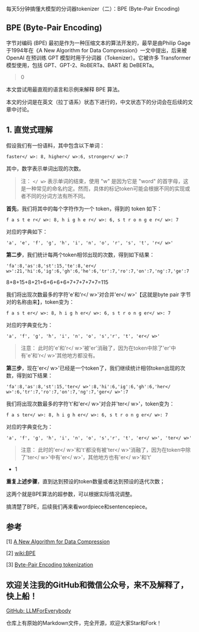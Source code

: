 每天5分钟搞懂大模型的分词器tokenizer（二）：BPE (Byte-Pair Encoding)

## BPE (Byte-Pair Encoding)

字节对编码 (BPE) 最初是作为一种压缩文本的算法开发的，最早是由Philip Gage于1994年在《A New Algorithm for Data Compression》一文中提出，后来被 OpenAI 在预训练 GPT 模型时用于分词器（Tokenizer）。它被许多 Transformer 模型使用，包括 GPT、GPT-2、RoBERTa、BART 和 DeBERTa。

> 0

本文尝试用最直观的语言和示例来解释 BPE 算法。

本文的分词是在英文（拉丁语系）状态下进行的，中文状态下的分词会在后续的文章中讨论。

## 1. 直觉式理解

假设我们有一份语料，其中包含以下单词：

```plaintext
faster</ w>: 8, higher</ w>:6, stronger</ w>:7
```
其中，数字表示单词出现的次数。

>注： `</ w>` 表示单词的结束，使用 "w" 是因为它是 "word" 的首字母，这是一种常见的命名约定。然而，具体的标记token可能会根据不同的实现或者不同的分词方法有所不同。

**首先**，我们将其中的每个字符作为一个 token，得到的 token 如下：
```plaintext
f a s t e r</ w>: 8, h i g h e r</ w>: 6, s t r o n g e r</ w>: 7
```

对应的字典如下：
```plaintext
'a', 'e', 'f', 'g', 'h', 'i', 'n', 'o', 'r', 's', 't', 'r</ w>'
```

**第二步**，我们统计每两个token相邻出现的次数，得到如下结果：

```plaintext
'fa':8,'as':8,'st':15,'te':8,'er</ w>':21,'hi':6,'ig':6,'gh':6,'he':6,'tr':7,'ro':7,'on':7,'ng':7,'ge':7
```

8+8+15+8+21+6+6+6+6+7+7+7+7+7=115


我们将出现次数最多的字符'e'和'r</ w>'对合并'er</ w>'【这就是byte pair 字节对的名称由来】，token变为：

```plaintext
f a s t er</ w>: 8, h i g h er</ w>: 6, s t r o n g er</ w>: 7
```
对应的字典变化为：
```plaintext
'a', 'f', 'g', 'h', 'i', 'n', 'o', 's','r', 't', 'er</ w>'
```

> 注意： 此时的'e'和'r</ w>'被'er'消融了，因为在token中除了'er'中有'e'和'r</ w>'其他地方都没有。

**第三步**，现在'er</ w>'已经是一个token了，我们继续统计相邻token出现的次数，得到如下结果：

```plaintext
'fa':8,'as':8,'st':15,'ter</ w>':8,'hi':6,'ig':6,'gh':6,'her</ w>':6,'tr':7,'ro':7,'on':7,'ng':7,'ger</ w>':7
```

我们将出现次数最多的字符't'和'er</ w>'对合并'ter</ w>'，token变为：

```plaintext
f a s ter</ w>: 8, h i g h er</ w>: 6, s t r o n g er</ w>: 7
```
对应的字典变化为：
```plaintext
'a', 'f', 'g', 'h', 'i', 'n', 'o', 's','r', 't', 'er</ w>', 'ter</ w>'
```

> 注意： 此时的'er</ w>'和't'都没有被'ter</ w>'消融了，因为在token中除了'ter</ w>'中有'er</ w>'，其他地方也有'er</ w>'和't'

- 1 

**重复上述步骤**，直到达到预设的token数量或者达到预设的迭代次数；

这两个就是BPE算法的超参数，可以根据实际情况调整。

搞清楚了BPE，后续我们再来看wordpiece和sentencepiece。

## 参考

[1] [A New Algorithm for Data Compression](http://www.pennelynn.com/Documents/CUJ/HTML/94HTML/19940045.HTM)

[2] [wiki:BPE](https://en.wikipedia.org/wiki/Byte_pair_encoding) 

[3] [Byte-Pair Encoding tokenization](https://huggingface.co/learn/nlp-course/en/chapter6/5)

## 欢迎关注我的GitHub和微信公众号，来不及解释了，快上船！

[GitHub: LLMForEverybody](https://github.com/luhengshiwo/LLMForEverybody)

仓库上有原始的Markdown文件，完全开源，欢迎大家Star和Fork！